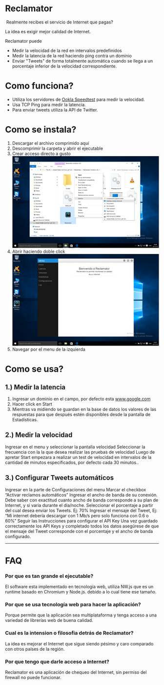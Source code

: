 # Reclamator
 Realmente recibes el servicio de Internet que pagas?

La idea es exigir mejor calidad de Internet.

Reclamator puede 
- Medir la velocidad de la red en intervalos predefinidos
- Medir la latencia de la red haciendo ping contra un dominio
- Enviar "Tweets" de forma totalmente automática cuando se llega a un porcentaje inferior de la velocidad correspondiente. 

# Como funciona?
- Utiliza los servidores de [Ookla Speedtest](speedtest.net) para medir la velocidad.
- Usa TCP Ping para medir la latencia.
- Para enviar tweets utiliza la API de Twitter.

# Como se instala?
1. Descargar el archivo comprimido aquí
2. Descomprimir la carpeta y abrir el ejecutable
3. Crear acceso directo a gusto
![![Imagen no disponible :(]](https://github.com/Reclamator/Reclamator.github.io/blob/master/img/1.png)
3. Abrir haciendo doble click
![Imagen no disponible :()](https://github.com/Reclamator/Reclamator.github.io/blob/master/img/14.png)
4. Navegar por el menu de la izquierda



# Como se usa?
## 1.) Medir la latencia
1. Ingresar un dominio en el campo, por defecto esta www.google.com
2. Hacer click en Start
3. Mientras va midiendo se guardan en la base de datos los valores de las respuestas para que después estén disponibles desde la pantalla de Estadísticas.


## 2.) Medir la velocidad
Ingresar en el menu y seleccionar la pantalla velocidad
Seleccionar la frecuencia con la la que desea realizar las pruebas de velocidad
Luego de apretar Start empezara a realizar un test de velocidad en intervalos de la cantidad de minutos especificados, por defecto cada 30 minutos..

## 3.) Configurar Tweets automáticos
Ingresar en la parte de Configuraciones del menu
Marcar el checkbox “Activar reclamos automáticos”
Ingresar el ancho de banda de su conexión. Debe saber con exactitud cuanto ancho de banda corresponde a su plan de Internet, y si varia durante el dia/noche.
Seleccionar el porcentaje a partir del cual desea enviar los Tweets. Ej: 70% 
Ingresar el mensaje del Tweet, Ej: “Mi internet debería descargar con 1 Mb/s pero solo funciona con 0.6 o 60%”
Seguir las Instrucciones para configurar el API Key
Una vez guardado correctamente los API Keys y completado todos los datos asegúrese de que el mensaje del Tweet corresponde con el porcentaje y el ancho de banda configurado.



---- 
# FAQ
### Por que es tan grande el ejecutable?
El software esta implementado en tecnología web, utiliza NW.js que es un runtime basado en Chromium y Node.js. debido a lo cual tiene ese tamaño. 
### Por que se usa tecnología web para hacer la aplicación?
Porque permite que la aplicación sea multiplataforma y tenga acceso a una variedad de librerías web de buena calidad.
### Cual es la intension o filosofia detrás de Reclamator?
La idea es mejorar el Internet que sigue siendo pésimo y caro comparado con otros países de la región. 
### Por que tengo que darle acceso a Internet? 
Reclamator es una aplicación de chequeo del Internet, sin permiso del firewall no puede funcionar. 
